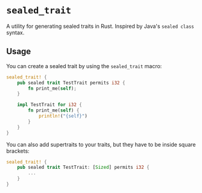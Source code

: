 # `sealed_trait`
A utility for generating sealed traits in Rust.
Inspired by Java's `sealed class` syntax.

## Usage
You can create a sealed trait by using the `sealed_trait` macro:
```rs
sealed_trait! {
    pub sealed trait TestTrait permits i32 {
        fn print_me(self);
    }

    impl TestTrait for i32 {
        fn print_me(self) {
            println!("{self}")
        }
    }
}
```
You can also add supertraits to your traits, but they have to be inside square brackets:
```rs
sealed_trait! {
    pub sealed trait TestTrait: [Sized] permits i32 {
        ...
    }
}
